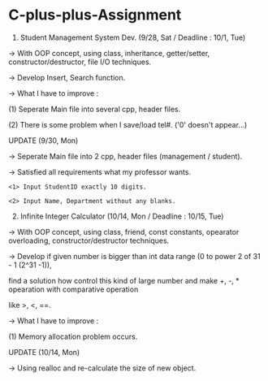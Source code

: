 # C-plus-plus-Assignment

1. Student Management System Dev. (9/28, Sat / Deadline : 10/1, Tue)


-> With OOP concept, using class, inheritance, getter/setter, constructor/destructor, file I/O techniques.

-> Develop Insert, Search function.

-> What I have to improve :

  (1) Seperate Main file into several cpp, header files.
  
  (2) There is some problem when I save/load tel#. ('0' doesn't appear...)
  
  UPDATE (9/30, Mon)
  
  -> Seperate Main file into 2 cpp, header files (management / student).
  
  -> Satisfied all requirements what my professor wants. 
    
    <1> Input StudentID exactly 10 digits.
    
    <2> Input Name, Department without any blanks.

2. Infinite Integer Calculator (10/14, Mon / Deadline : 10/15, Tue)


-> With OOP concept, using class, friend, const constants, opearator overloading, constructor/destructor techniques.

-> Develop if given number is bigger than int data range (0 to power 2 of 31 - 1 (2^31 -1)), 

  find a solution how control this kind of large number and make +, -, * opearation with comparative operation
  
  like >, <, ==.

-> What I have to improve :

  (1) Memory allocation problem occurs.
  
  UPDATE (10/14, Mon)
  
  -> Using realloc and re-calculate the size of new object.
  
